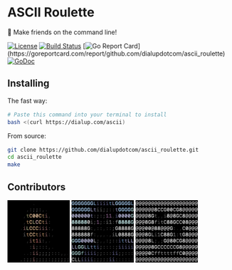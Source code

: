 # ASCII Roulette
👾 Make friends on the command line!

[![License](https://img.shields.io/github/license/dialupdotcom/ascii_roulette.svg)](https://raw.githubusercontent.com/dialupdotcom/ascii_roulette/master/LICENSE)
[![Build Status](https://travis-ci.org/dialupdotcom/ascii_roulette.svg?branch=master)](https://travis-ci.org/dialupdotcom/ascii_roulette)
[![Go Report Card](https://goreportcard.com/badge/github.com/dialupdotcom/ascii_roulette?)](https://goreportcard.com/report/github.com/dialupdotcom/ascii_roulette)
[![GoDoc](https://godoc.org/github.com/dialupdotcom/ascii_roulette?status.svg)](https://godoc.org/github.com/dialupdotcom/ascii_roulette)

## Installing

The fast way:
```sh
# Paste this command into your terminal to install
bash <(curl https://dialup.com/ascii)
```

From source:
```sh
git clone https://github.com/dialupdotcom/ascii_roulette.git
cd ascii_roulette
make
```

## Contributors

[![maxhawkins](avatar/contributors/maxhawkins.png)](https://github.com/maxhawkins)
[![Sean-Der](avatar/contributors/Sean-Der.png)](https://github.com/Sean-Der)
[![djbaskin](avatar/contributors/djbaskin.png)](https://github.com/djbaskin)
